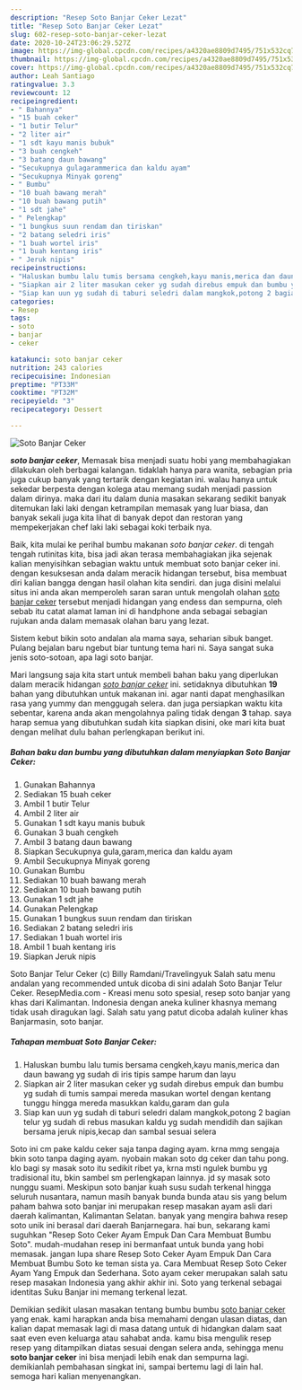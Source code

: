 ```yaml
---
description: "Resep Soto Banjar Ceker Lezat"
title: "Resep Soto Banjar Ceker Lezat"
slug: 602-resep-soto-banjar-ceker-lezat
date: 2020-10-24T23:06:29.527Z
image: https://img-global.cpcdn.com/recipes/a4320ae8809d7495/751x532cq70/soto-banjar-ceker-foto-resep-utama.jpg
thumbnail: https://img-global.cpcdn.com/recipes/a4320ae8809d7495/751x532cq70/soto-banjar-ceker-foto-resep-utama.jpg
cover: https://img-global.cpcdn.com/recipes/a4320ae8809d7495/751x532cq70/soto-banjar-ceker-foto-resep-utama.jpg
author: Leah Santiago
ratingvalue: 3.3
reviewcount: 12
recipeingredient:
- " Bahannya"
- "15 buah ceker"
- "1 butir Telur"
- "2 liter air"
- "1 sdt kayu manis bubuk"
- "3 buah cengkeh"
- "3 batang daun bawang"
- "Secukupnya gulagarammerica dan kaldu ayam"
- "Secukupnya Minyak goreng"
- " Bumbu"
- "10 buah bawang merah"
- "10 buah bawang putih"
- "1 sdt jahe"
- " Pelengkap"
- "1 bungkus suun rendam dan tiriskan"
- "2 batang seledri iris"
- "1 buah wortel iris"
- "1 buah kentang iris"
- " Jeruk nipis"
recipeinstructions:
- "Haluskan bumbu lalu tumis bersama cengkeh,kayu manis,merica dan daun bawang yg sudah di iris tipis sampe harum dan layu"
- "Siapkan air 2 liter masukan ceker yg sudah direbus empuk dan bumbu yg sudah di tumis sampai mereda masukan wortel dengan kentang tunggu hingga mereda masukkan kaldu,garam dan gula"
- "Siap kan uun yg sudah di taburi seledri dalam mangkok,potong 2 bagian telur yg sudah di rebus masukan kaldu yg sudah mendidih dan sajikan bersama jeruk nipis,kecap dan sambal sesuai selera"
categories:
- Resep
tags:
- soto
- banjar
- ceker

katakunci: soto banjar ceker 
nutrition: 243 calories
recipecuisine: Indonesian
preptime: "PT33M"
cooktime: "PT32M"
recipeyield: "3"
recipecategory: Dessert

---
```



![Soto Banjar Ceker](https://img-global.cpcdn.com/recipes/a4320ae8809d7495/751x532cq70/soto-banjar-ceker-foto-resep-utama.jpg)

<b><i>soto banjar ceker</i></b>, Memasak bisa menjadi suatu hobi yang membahagiakan dilakukan oleh berbagai kalangan. tidaklah hanya para wanita, sebagian pria juga cukup banyak yang tertarik dengan kegiatan ini. walau hanya untuk sekedar berpesta dengan kolega atau memang sudah menjadi passion dalam dirinya. maka dari itu dalam dunia masakan sekarang sedikit banyak ditemukan laki laki dengan ketrampilan memasak yang luar biasa, dan banyak sekali juga kita lihat di banyak depot dan restoran yang mempekerjakan chef laki laki sebagai koki terbaik nya.

Baik, kita mulai ke perihal bumbu makanan <i>soto banjar ceker</i>. di tengah tengah rutinitas kita, bisa jadi akan terasa membahagiakan jika sejenak kalian menyisihkan sebagian waktu untuk membuat soto banjar ceker ini. dengan kesuksesan anda dalam meracik hidangan tersebut, bisa membuat diri kalian bangga dengan hasil olahan kita sendiri. dan juga disini melalui situs ini anda akan memperoleh saran saran untuk mengolah olahan <u>soto banjar ceker</u> tersebut menjadi hidangan yang endess dan sempurna, oleh sebab itu catat alamat laman ini di handphone anda sebagai sebagian rujukan anda dalam memasak olahan baru yang lezat.

Sistem kebut bikin soto andalan ala mama saya, seharian sibuk banget. Pulang bejalan baru ngebut biar tuntung tema hari ni. Saya sangat suka jenis soto-sotoan, apa lagi soto banjar.


Mari langsung saja kita start untuk membeli bahan baku yang diperlukan dalam meracik hidangan <u><i>soto banjar ceker</i></u> ini. setidaknya dibutuhkan <b>19</b> bahan yang dibutuhkan untuk makanan ini. agar nanti dapat menghasilkan rasa yang yummy dan menggugah selera. dan juga persiapkan waktu kita sebentar, karena anda akan mengolahnya paling tidak dengan <b>3</b> tahap. saya harap semua yang dibutuhkan sudah kita siapkan disini, oke mari kita buat dengan melihat dulu bahan perlengkapan berikut ini.

<!--inarticleads1-->

##### Bahan baku dan bumbu yang dibutuhkan dalam menyiapkan Soto Banjar Ceker:

1. Gunakan  Bahannya
1. Sediakan 15 buah ceker
1. Ambil 1 butir Telur
1. Ambil 2 liter air
1. Gunakan 1 sdt kayu manis bubuk
1. Gunakan 3 buah cengkeh
1. Ambil 3 batang daun bawang
1. Siapkan Secukupnya gula,garam,merica dan kaldu ayam
1. Ambil Secukupnya Minyak goreng
1. Gunakan  Bumbu
1. Sediakan 10 buah bawang merah
1. Sediakan 10 buah bawang putih
1. Gunakan 1 sdt jahe
1. Gunakan  Pelengkap
1. Gunakan 1 bungkus suun rendam dan tiriskan
1. Sediakan 2 batang seledri iris
1. Sediakan 1 buah wortel iris
1. Ambil 1 buah kentang iris
1. Siapkan  Jeruk nipis


Soto Banjar Telur Ceker (c) Billy Ramdani/Travelingyuk Salah satu menu andalan yang recommended untuk dicoba di sini adalah Soto Banjar Telur Ceker. ResepMedia.com - Kreasi menu soto spesial, resep soto banjar yang khas dari Kalimantan. Indonesia dengan aneka kuliner khasnya memang tidak usah diragukan lagi. Salah satu yang patut dicoba adalah kuliner khas Banjarmasin, soto banjar. 

<!--inarticleads2-->

##### Tahapan membuat Soto Banjar Ceker:

1. Haluskan bumbu lalu tumis bersama cengkeh,kayu manis,merica dan daun bawang yg sudah di iris tipis sampe harum dan layu
1. Siapkan air 2 liter masukan ceker yg sudah direbus empuk dan bumbu yg sudah di tumis sampai mereda masukan wortel dengan kentang tunggu hingga mereda masukkan kaldu,garam dan gula
1. Siap kan uun yg sudah di taburi seledri dalam mangkok,potong 2 bagian telur yg sudah di rebus masukan kaldu yg sudah mendidih dan sajikan bersama jeruk nipis,kecap dan sambal sesuai selera


Soto ini cm pake kaldu ceker saja tanpa daging ayam. krna mmg sengaja bkin soto tanpa daging ayam. nyobain makan soto dg ceker dan tahu pong. klo bagi sy masak soto itu sedikit ribet ya, krna msti ngulek bumbu yg tradisional itu, bkin sambel sm perlengkapan lainnya. jd sy masak soto nunggu suami. Meskipun soto banjar kuah susu sudah terkenal hingga seluruh nusantara, namun masih banyak bunda bunda atau sis yang belum paham bahwa soto banjar ini merupakan resep masakan ayam asli dari daerah kalimantan, Kalimantan Selatan. banyak yang mengira bahwa resep soto unik ini berasal dari daerah Banjarnegara. hai bun, sekarang kami suguhkan &#34;Resep Soto Ceker Ayam Empuk Dan Cara Membuat Bumbu Soto&#34;. mudah-mudahan resep ini bermanfaat untuk bunda yang hobi memasak. jangan lupa share Resep Soto Ceker Ayam Empuk Dan Cara Membuat Bumbu Soto ke teman sista ya. Cara Membuat Resep Soto Ceker Ayam Yang Empuk dan Sederhana. Soto ayam ceker merupakan salah satu resep masakan Indonesia yang akhir akhir ini. Soto yang terkenal sebagai identitas Suku Banjar ini memang terkenal lezat. 

Demikian sedikit ulasan masakan tentang bumbu bumbu <u>soto banjar ceker</u> yang enak. kami harapkan anda bisa memahami dengan ulasan diatas, dan kalian dapat memasak lagi di masa datang untuk di hidangkan dalam saat saat even even keluarga atau sahabat anda. kamu bisa mengulik resep resep yang ditampilkan diatas sesuai dengan selera anda, sehingga menu <b>soto banjar ceker</b> ini bisa menjadi lebih enak dan sempurna lagi. demikianlah pembahasan singkat ini, sampai bertemu lagi di lain hal. semoga hari kalian menyenangkan.
